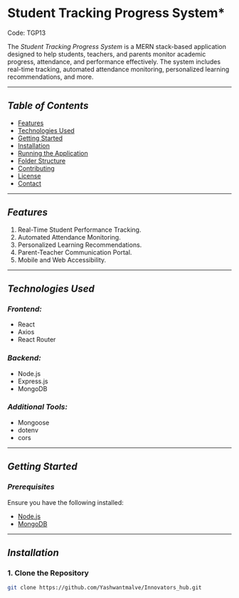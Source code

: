 # Student Tracking Progress System*

Code: TGP13  

The *Student Tracking Progress System* is a MERN stack-based application designed to help students, teachers, and parents monitor academic progress, attendance, and performance effectively. The system includes real-time tracking, automated attendance monitoring, personalized learning recommendations, and more.  

---

## *Table of Contents*
- [Features](#features)  
- [Technologies Used](#technologies-used)  
- [Getting Started](#getting-started)  
- [Installation](#installation)  
- [Running the Application](#running-the-application)  
- [Folder Structure](#folder-structure)  
- [Contributing](#contributing)  
- [License](#license)  
- [Contact](#contact)  

---

## *Features*
1. Real-Time Student Performance Tracking.  
2. Automated Attendance Monitoring.  
3. Personalized Learning Recommendations.  
4. Parent-Teacher Communication Portal.  
5. Mobile and Web Accessibility.

---

## *Technologies Used*

### *Frontend:*
- React  
- Axios  
- React Router  

### *Backend:*
- Node.js  
- Express.js  
- MongoDB  

### *Additional Tools:*
- Mongoose  
- dotenv  
- cors  

---

## *Getting Started*

### *Prerequisites*
Ensure you have the following installed:
- [Node.js](https://nodejs.org/)  
- [MongoDB](https://www.mongodb.com/)  

---

## *Installation*

### 1. Clone the Repository  
```bash
git clone https://github.com/Yashwantmalve/Innovators_hub.git